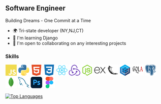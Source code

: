 Software Engineer
-----------------
Building Dreams - One Commit at a Time

* 🌍 Tri-state developer (NY,NJ,CT)
* 🧠 I'm learning Django
* 🤝 I'm open to collaborating on any interesting projects
<!-- * 📫 You can contact me at [triplegdev@gmail.com](mailto:triplegdev@gmail.com) -->

### Skills

<p align="left">
<a href="https://developer.mozilla.org/en-US/docs/Web/JavaScript" target="_blank" rel="noreferrer"><img src="https://raw.githubusercontent.com/triplegdev/readme-generator/main/public/icons/skills/javascript-colored.svg" width="36" height="36" alt="JavaScript" /></a>
<!-- <a href="https://www.typescriptlang.org/" target="_blank" rel="noreferrer"><img src="https://raw.githubusercontent.com/triplegdev/readme-generator/main/public/icons/skills/typescript-colored.svg" width="36" height="36" alt="TypeScript" /></a> -->
<a href="https://www.python.org/" target="_blank" rel="noreferrer"><img src="https://raw.githubusercontent.com/triplegdev/readme-generator/main/public/icons/skills/python-colored.svg" width="36" height="36" alt="Python" /></a>
<a href="https://developer.mozilla.org/en-US/docs/Glossary/HTML5" target="_blank" rel="noreferrer"><img src="https://raw.githubusercontent.com/triplegdev/readme-generator/main/public/icons/skills/html5-colored.svg" width="36" height="36" alt="HTML5" /></a>
<a href="https://www.w3.org/TR/CSS/#css" target="_blank" rel="noreferrer"><img src="https://raw.githubusercontent.com/triplegdev/readme-generator/main/public/icons/skills/css3-colored.svg" width="36" height="36" alt="CSS3" /></a>
<a href="https://reactjs.org/" target="_blank" rel="noreferrer"><img src="https://raw.githubusercontent.com/triplegdev/readme-generator/main/public/icons/skills/react-colored.svg" width="36" height="36" alt="React" /></a>
<!-- <a href="https://nextjs.org/docs" target="_blank" rel="noreferrer"><img src="https://raw.githubusercontent.com/triplegdev/readme-generator/main/public/icons/skills/nextjs-colored.svg" width="36" height="36" alt="NextJs" /></a> -->
<a href="https://redux.js.org/" target="_blank" rel="noreferrer"><img src="https://raw.githubusercontent.com/triplegdev/readme-generator/main/public/icons/skills/redux-colored.svg" width="36" height="36" alt="Redux" /></a>
<!-- <a href="https://tailwindcss.com/" target="_blank" rel="noreferrer"><img src="https://raw.githubusercontent.com/triplegdev/readme-generator/main/public/icons/skills/tailwindcss-colored.svg" width="36" height="36" alt="TailwindCSS" /></a> -->
<!-- <a href="https://sass-lang.com/" target="_blank" rel="noreferrer"><img src="https://raw.githubusercontent.com/triplegdev/readme-generator/main/public/icons/skills/sass-colored.svg" width="36" height="36" alt="Sass" /></a> -->
<!-- <a href="https://getbootstrap.com/" target="_blank" rel="noreferrer"><img src="https://raw.githubusercontent.com/triplegdev/readme-generator/main/public/icons/skills/bootstrap-colored.svg" width="36" height="36" alt="Bootstrap" /></a> -->
<a href="https://nodejs.org/en/" target="_blank" rel="noreferrer"><img src="https://raw.githubusercontent.com/triplegdev/readme-generator/main/public/icons/skills/nodejs-colored.svg" width="36" height="36" alt="NodeJS" /></a>
<a href="https://expressjs.com/" target="_blank" rel="noreferrer"><img src="https://raw.githubusercontent.com/triplegdev/readme-generator/main/public/icons/skills/express-colored.svg" width="36" height="36" alt="Express" /></a>
<a href="https://flask.palletsprojects.com/en/2.0.x/" target="_blank" rel="noreferrer"><img src="https://raw.githubusercontent.com/triplegdev/readme-generator/main/public/icons/skills/flask-colored.svg" width="36" height="36" alt="Flask" /></a>
<a href="https://sequelize.org/" target="_blank" rel="noreferrer"><img src="https://raw.githubusercontent.com/triplegdev/readme-generator/main/public/icons/skills/sequelize-colored.svg" width="36" height="36" alt="Sequelize" /></a>
<a href="https://www.sqlalchemy.org/" target="_blank" rel="noreferrer"><img src="https://raw.githubusercontent.com/triplegdev/readme-generator/main/public/icons/skills/sqlalchemy-colored.svg" width="36" height="36" alt="SQLAlchemy" /></a>
<a href="https://www.postgresql.org/" target="_blank" rel="noreferrer"><img src="https://raw.githubusercontent.com/triplegdev/readme-generator/main/public/icons/skills/postgresql-colored.svg" width="36" height="36" alt="PostgreSQL" /></a>
<a href="https://www.mongodb.com/" target="_blank" rel="noreferrer"><img src="https://raw.githubusercontent.com/triplegdev/readme-generator/main/public/icons/skills/mongodb-colored.svg" width="36" height="36" alt="MongoDB" /></a>
<a href="https://www.mysql.com/" target="_blank" rel="noreferrer"><img src="https://raw.githubusercontent.com/triplegdev/readme-generator/main/public/icons/skills/mysql-colored.svg" width="36" height="36" alt="MySQL" /></a>
<a href="https://www.adobe.com/uk/products/photoshop.html" target="_blank" rel="noreferrer"><img src="https://raw.githubusercontent.com/triplegdev/readme-generator/main/public/icons/skills/photoshop-colored.svg" width="36" height="36" alt="Photoshop" /></a>
<a href="https://www.figma.com/" target="_blank" rel="noreferrer"><img src="https://raw.githubusercontent.com/triplegdev/readme-generator/main/public/icons/skills/figma-colored.svg" width="36" height="36" alt="Figma" /></a>
</p>


<a href="https://github.com/triplegdev" align="left"><img src="https://github-readme-stats.vercel.app/api/top-langs/?username=triplegdev&langs_count=10&title_color=6366f1&text_color=000000&icon_color=6366f1&bg_color=ffffff&hide_border=true&locale=en&custom_title=Top%20%Languages" alt="Top Languages" /></a>
